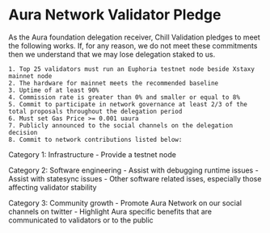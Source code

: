 # Aura Network Validator Pledge

As the Aura foundation delegation receiver, Chill Validation  pledges to meet the following works. If, for any reason, we do not meet these commitments then we understand that we may lose delegation staked to us.

    1. Top 25 validators must run an Euphoria testnet node beside Xstaxy mainnet node
    2. The hardware for mainnet meets the recommended baseline
    3. Uptime of at least 90%
    4. Commission rate is greater than 0% and smaller or equal to 8%
    5. Commit to participate in network governance at least 2/3 of the total proposals throughout the delegation period
    6. Must set Gas Price >= 0.001 uaura
    7. Publicly announced to the social channels on the delegation decision
    8. Commit to network contributions listed below:

Category 1: Infrastructure
    - Provide a testnet node

Category 2: Software engineering
    - Assist with debugging runtime issues
    - Assist with statesync issues
    - Other software related isses, especially those affecting validator stability

Category 3: Community growth
    - Promote Aura Network on our social channels on twitter
    - Highlight Aura specific benefits that are communicated to validators or to the public
